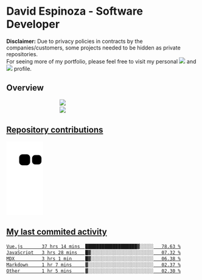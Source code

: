 # David Espinoza - Software Developer
<div id="links">
  <p>
    <strong>Disclaimer:</strong> Due to privacy policies in contracts by the companies/customers, some projects needed to be hidden as private repositories. <br />
For seeing more of my portfolio, please feel free to visit my personal <a href="https://davidespinoza.dev" target="_blank"><img src="https://img.shields.io/badge/website-000000?style=for-the-badge&logo=About.me&logoColor=white" target="_blank"></a> and <a href="https://www.linkedin.com/in/despinozap" target="_blank"><img src="https://img.shields.io/badge/LinkedIn-0077B5?style=for-the-badge&logo=linkedin&logoColor=white" target="_blank"></a> profile.
  </p>
</div>

## Overview

<div id="stats">
  <a href="https://github.com/despinozap">
  <img height="180em" style="margin: 0em 10em;" src="https://github-readme-stats.vercel.app/api?username=despinozap&show_icons=true&include_all_commits=true&count_private=true&theme=default"/>
  <img height="180em" style="margin: 0em 10em;" src="https://github-readme-stats.vercel.app/api/top-langs/?username=despinozap&layout=compact&langs_count=7&theme=default"/>
</div>
 
## Repository contributions
<div id="snake"> 

  ![Snake animation](https://github.com/despinozap/despinozap/blob/output/github-contribution-grid-snake.svg)
</div>

## My last commited activity
<!--START_SECTION:waka-->

```text
Vue.js       37 hrs 14 mins  ███████████████████▓░░░░░   78.63 %
JavaScript   3 hrs 28 mins   █▓░░░░░░░░░░░░░░░░░░░░░░░   07.32 %
MDX          3 hrs 1 min     █▓░░░░░░░░░░░░░░░░░░░░░░░   06.38 %
Markdown     1 hr 7 mins     ▓░░░░░░░░░░░░░░░░░░░░░░░░   02.37 %
Other        1 hr 5 mins     ▓░░░░░░░░░░░░░░░░░░░░░░░░   02.30 %
```

<!--END_SECTION:waka-->
